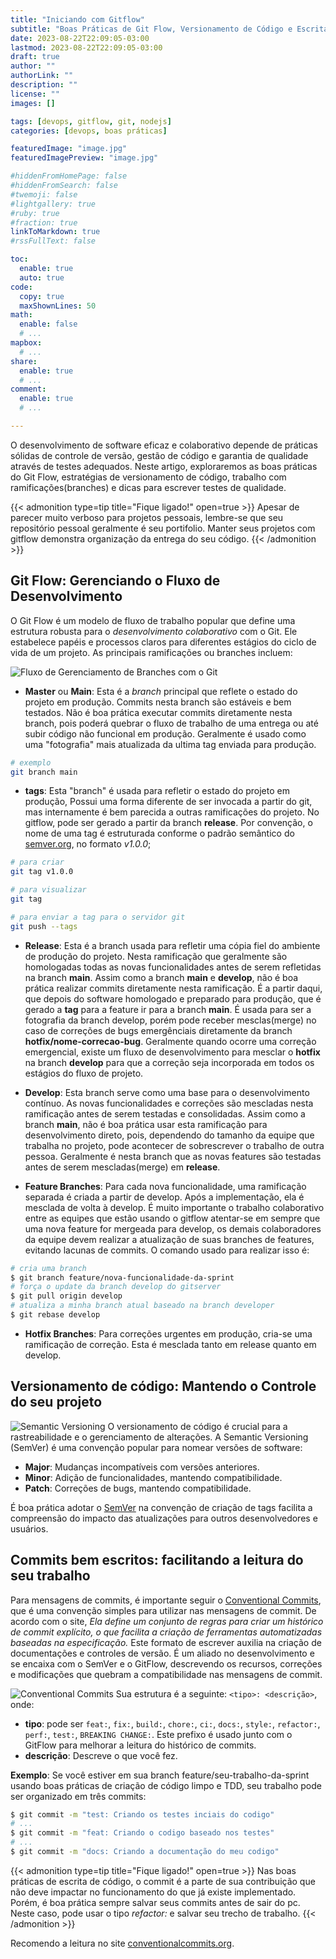 ```yaml
---
title: "Iniciando com Gitflow"
subtitle: "Boas Práticas de Git Flow, Versionamento de Código e Escrita de Testes"
date: 2023-08-22T22:09:05-03:00
lastmod: 2023-08-22T22:09:05-03:00
draft: true
author: ""
authorLink: ""
description: ""
license: ""
images: []

tags: [devops, gitflow, git, nodejs]
categories: [devops, boas práticas]

featuredImage: "image.jpg"
featuredImagePreview: "image.jpg"

#hiddenFromHomePage: false
#hiddenFromSearch: false
#twemoji: false
#lightgallery: true
#ruby: true
#fraction: true
linkToMarkdown: true
#rssFullText: false

toc:
  enable: true
  auto: true
code:
  copy: true
  maxShownLines: 50
math:
  enable: false
  # ...
mapbox:
  # ...
share:
  enable: true
  # ...
comment:
  enable: true
  # ...

---
```

O desenvolvimento de software eficaz e colaborativo depende de práticas sólidas de controle de versão, gestão de código e garantia de qualidade através de testes adequados.<!--more--> Neste artigo, exploraremos as boas práticas do Git Flow, estratégias de versionamento de código, trabalho com ramificações(branches) e dicas para escrever testes de qualidade.

{{< admonition type=tip title="Fique ligado!" open=true >}}
Apesar de parecer muito verboso para projetos pessoais, lembre-se que seu repositório pessoal geralmente é seu portifolio. Manter seus projetos com gitflow demonstra organização da entrega do seu código. 
{{< /admonition >}}

## Git Flow: Gerenciando o Fluxo de Desenvolvimento
O Git Flow é um modelo de fluxo de trabalho popular que define uma estrutura robusta para o *desenvolvimento colaborativo* com o Git. Ele estabelece papéis e processos claros para diferentes estágios do ciclo de vida de um projeto. As principais ramificações ou branches incluem:

![Fluxo de Gerenciamento de Branches com o Git](gitflow.jpg)

- **Master** ou **Main**: Esta é a *branch* principal que reflete o estado do projeto em produção. Commits nesta branch são estáveis e bem testados. Não é boa prática executar commits diretamente nesta branch, pois poderá quebrar o fluxo de trabalho de uma entrega ou até subir código não funcional em produção. Geralmente é usado como uma "fotografia" mais atualizada da ultima tag enviada para produção.
```bash
# exemplo
git branch main
``` 
- **tags**: Esta "branch" é usada para refletir o estado do projeto em produção, Possui uma forma diferente de ser invocada a partir do git, mas internamente é bem parecida a outras ramificações do projeto. No gitflow, pode ser gerado a partir da branch **release**. Por convenção, o nome de uma tag é estruturada conforme o padrão semântico do [semver.org](https://semver.org), no formato *v1.0.0*;  
```bash
# para criar
git tag v1.0.0

# para visualizar
git tag

# para enviar a tag para o servidor git
git push --tags
``` 
- **Release**: Esta é a branch usada para refletir uma cópia fiel do ambiente de produção do projeto. Nesta ramificação que geralmente são homologadas todas as novas funcionalidades antes de serem refletidas na branch **main**. Assim como a branch **main** e **develop**, não é boa prática realizar commits diretamente nesta ramificação. É a partir daqui, que depois do software homologado e preparado para produção, que é gerado a **tag** para a feature ir para a branch **main**. É usada para ser a fotografia da branch develop, porém pode receber mesclas(merge) no caso de correções de bugs emergênciais diretamente da branch **hotfix/nome-correcao-bug**. Geralmente quando ocorre uma correção emergencial, existe um fluxo de desenvolvimento para mesclar o **hotfix** na branch **develop** para que a correção seja incorporada em todos os estágios do fluxo de projeto. 

- **Develop**: Esta branch serve como uma base para o desenvolvimento contínuo. As novas funcionalidades e correções são mescladas nesta ramificação antes de serem testadas e consolidadas. Assim como a branch **main**, não é boa prática usar esta ramificação para desenvolvimento direto, pois, dependendo do tamanho da equipe que trabalha no projeto, pode acontecer de sobrescrever o trabalho de outra pessoa. Geralmente é nesta branch que as novas features são testadas antes de serem mescladas(merge) em **release**.

- **Feature Branches**: Para cada nova funcionalidade, uma ramificação separada é criada a partir de develop. Após a implementação, ela é mesclada de volta à develop. É muito importante o trabalho colaborativo entre as equipes que estão usando o gitflow atentar-se em sempre que uma nova feature for mergeada para develop, os demais colaboradores da equipe devem realizar a atualização de suas branches de features, evitando lacunas de commits. O comando usado para realizar isso é:

```bash
# cria uma branch
$ git branch feature/nova-funcionalidade-da-sprint
# força o update da branch develop do gitserver
$ git pull origin develop
# atualiza a minha branch atual baseado na branch developer
$ git rebase develop
```

- **Hotfix Branches**: Para correções urgentes em produção, cria-se uma ramificação de correção. Esta é mesclada tanto em release quanto em develop.

## Versionamento de código: Mantendo o Controle do seu projeto
![Semantic Versioning](semver.jpg)
O versionamento de código é crucial para a rastreabilidade e o gerenciamento de alterações. A Semantic Versioning (SemVer) é uma convenção popular para nomear versões de software:

- **Major**: Mudanças incompatíveis com versões anteriores.
- **Minor**: Adição de funcionalidades, mantendo compatibilidade.
- **Patch**: Correções de bugs, mantendo compatibilidade.

É boa prática adotar o [SemVer](https://semver.org/) na convenção de criação de tags facilita a compreensão do impacto das atualizações para outros desenvolvedores e usuários.

## Commits bem escritos: facilitando a leitura do seu trabalho

Para mensagens de commits, é importante seguir o [Conventional Commits](https://www.conventionalcommits.org/pt-br/v1.0.0/), que é uma convenção simples para utilizar nas mensagens de commit. De acordo com o site, *Ela define um conjunto de regras para criar um histórico de commit explícito, o que facilita a criação de ferramentas automatizadas baseadas na especificação.* Este formato de escrever auxilia na criação de documentações e controles de versão. É um aliado no desenvolvimento e se encaixa com o SemVer e o GitFlow, descrevendo os recursos, correções e modificações que quebram a compatibilidade nas mensagens de commit.

![Conventional Commits](git-conventional-commits.png)
Sua estrutura é a seguinte: `<tipo>: <descrição>`, onde:

- **tipo**: pode ser `feat:`, `fix:`, `build:`, `chore:`, `ci:`, `docs:`, `style:`, `refactor:`, `perf:`, `test:`, `BREAKING CHANGE:`. Este prefixo é usado junto com o GitFlow para melhorar a leitura do histórico de commits.
- **descrição**: Descreve o que você fez.

 **Exemplo**: Se você estiver em sua branch feature/seu-trabalho-da-sprint usando boas práticas de criação de código limpo e TDD, seu trabalho pode ser organizado em três commits:

```bash
$ git commit -m "test: Criando os testes inciais do codigo"
# ...
$ git commit -m "feat: Criando o codigo baseado nos testes"
# ...
$ git commit -m "docs: Criando a documentação do meu codigo"
``` 

{{< admonition type=tip title="Fique ligado!" open=true >}}
Nas boas práticas de escrita de código, o commit é a parte de sua contribuição que não deve impactar no funcionamento do que já existe implementado. Porém, é boa prática sempre salvar seus commits antes de sair do pc. Neste caso, pode usar o tipo *refactor:* e salvar seu trecho de trabalho. 
{{< /admonition >}}

Recomendo a leitura no site [conventionalcommits.org](https://www.conventionalcommits.org/pt-br/v1.0.0/).

